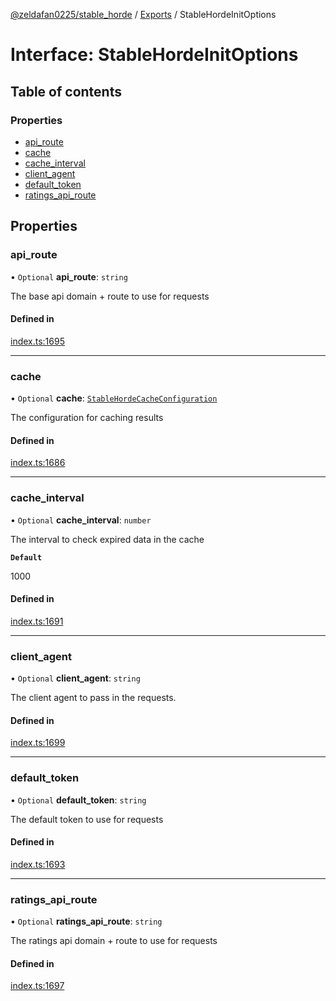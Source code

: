 [@zeldafan0225/stable_horde](../README.md) / [Exports](../modules.md) / StableHordeInitOptions

# Interface: StableHordeInitOptions

## Table of contents

### Properties

- [api\_route](StableHordeInitOptions.md#api_route)
- [cache](StableHordeInitOptions.md#cache)
- [cache\_interval](StableHordeInitOptions.md#cache_interval)
- [client\_agent](StableHordeInitOptions.md#client_agent)
- [default\_token](StableHordeInitOptions.md#default_token)
- [ratings\_api\_route](StableHordeInitOptions.md#ratings_api_route)

## Properties

### api\_route

• `Optional` **api\_route**: `string`

The base api domain + route to use for requests

#### Defined in

[index.ts:1695](https://github.com/ZeldaFan0225/stable_horde/blob/ca96654/index.ts#L1695)

___

### cache

• `Optional` **cache**: [`StableHordeCacheConfiguration`](StableHordeCacheConfiguration.md)

The configuration for caching results

#### Defined in

[index.ts:1686](https://github.com/ZeldaFan0225/stable_horde/blob/ca96654/index.ts#L1686)

___

### cache\_interval

• `Optional` **cache\_interval**: `number`

The interval to check expired data in the cache

**`Default`**

1000

#### Defined in

[index.ts:1691](https://github.com/ZeldaFan0225/stable_horde/blob/ca96654/index.ts#L1691)

___

### client\_agent

• `Optional` **client\_agent**: `string`

The client agent to pass in the requests.

#### Defined in

[index.ts:1699](https://github.com/ZeldaFan0225/stable_horde/blob/ca96654/index.ts#L1699)

___

### default\_token

• `Optional` **default\_token**: `string`

The default token to use for requests

#### Defined in

[index.ts:1693](https://github.com/ZeldaFan0225/stable_horde/blob/ca96654/index.ts#L1693)

___

### ratings\_api\_route

• `Optional` **ratings\_api\_route**: `string`

The ratings api domain + route to use for requests

#### Defined in

[index.ts:1697](https://github.com/ZeldaFan0225/stable_horde/blob/ca96654/index.ts#L1697)
